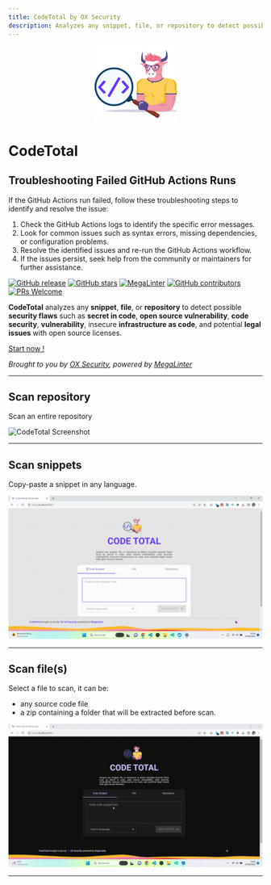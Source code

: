 ```yaml
---
title: CodeTotal by OX Security
description: Analyzes any snippet, file, or repository to detect possible security flaws such as secret in code, open source vulnerability, code security, vulnerability, insecure infrastructure as code, and potential legal issues with open source licenses. Using a nice UI and powered by MegaLinter.
---
```

<!-- markdownlint-disable MD013 -->

<div align="center">
  <a href="https://codetotal.io/" target="blank" title="Visit CodeTotal Web Site">
    <img src="https://raw.githubusercontent.com/oxsecurity/codetotal/main/docs/assets/images/ox-avatar.png" alt="CodeTotal Logo" height="150px" class="codetotal-logo">
  </a>
</div>

# CodeTotal

## Troubleshooting Failed GitHub Actions Runs

If the GitHub Actions run failed, follow these troubleshooting steps to identify and resolve the issue:
1. Check the GitHub Actions logs to identify the specific error messages.
2. Look for common issues such as syntax errors, missing dependencies, or configuration problems.
3. Resolve the identified issues and re-run the GitHub Actions workflow.
4. If the issues persist, seek help from the community or maintainers for further assistance.

[![GitHub release](https://img.shields.io/github/v/release/oxsecurity/codetotal?sort=semver)](https://github.com/oxsecurity/codetotal/releases)
[![GitHub stars](https://img.shields.io/github/stars/oxsecurity/codetotal?cacheSeconds=3600)](https://github.com/oxsecurity/codetotal/stargazers/)
[![MegaLinter](https://github.com/oxsecurity/codetotal/workflows/MegaLinter/badge.svg?branch=main)](https://github.com/oxsecurity/codetotal/actions?query=workflow%3AMegaLinter+branch%3Amain)
[![GitHub contributors](https://img.shields.io/github/contributors/oxsecurity/codetotal.svg)](https://github.com/oxsecurity/codetotal/graphs/contributors/)
[![PRs Welcome](https://img.shields.io/badge/PRs-welcome-brightgreen.svg?style=flat-square)](http://makeapullrequest.com)

**CodeTotal** analyzes any **snippet**, **file**, or **repository** to detect possible **security flaws** such as **secret in code**, **open source vulnerability**, **code security**, **vulnerability**, insecure **infrastructure as code**, and potential **legal issues** with open source licenses.

[Start now !](quick-start.md)

_Brought to you by [OX Security](https://ox.security), powered by [MegaLinter](https://megalinter.io)_

___

## Scan repository

Scan an entire repository

![CodeTotal Screenshot](assets/images/run-repo.gif "Run repo recording")

___

## Scan snippets

Copy-paste a snippet in any language.

![CodeTotal Screenshot](assets/images/run-snippet.gif "Run snippet recording")

___

## Scan file(s)

Select a file to scan, it can be:

- any source code file
- a zip containing a folder that will be extracted before scan.

![CodeTotal Screenshot](assets/images/run-file.gif "Run file recording")

___




